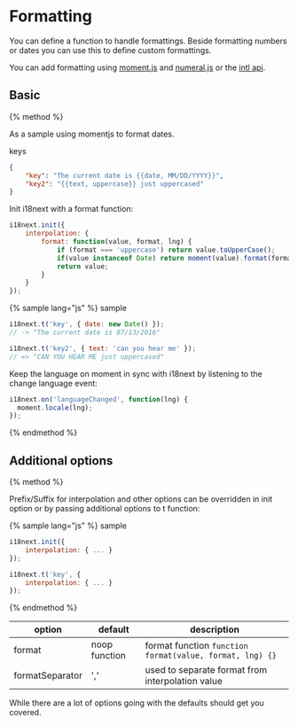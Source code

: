 <!-- toc -->
# Formatting

You can define a function to handle formattings. Beside formatting numbers or dates you can use this to define custom formattings.

You can add formatting using [moment.js](http://momentjs.com/) and [numeral.js](http://numeraljs.com/) or the [intl api](https://developer.mozilla.org/de/docs/Web/JavaScript/Reference/Global_Objects/Intl).



## Basic
{% method %}

As a sample using momentjs to format dates.

keys

```json
{
    "key": "The current date is {{date, MM/DD/YYYY}}",
    "key2": "{{text, uppercase}} just uppercased"
}
```

Init i18next with a format function:

```js
i18next.init({
    interpolation: {
        format: function(value, format, lng) {
            if (format === 'uppercase') return value.toUpperCase();
            if(value instanceof Date) return moment(value).format(format);
            return value;
        }
    }
});
```

{% sample lang="js" %}
sample

```js
i18next.t('key', { date: new Date() });
// -> "The current date is 07/13/2016"

i18next.t('key2', { text: 'can you hear me' });
// => "CAN YOU HEAR ME just uppercased"
```

Keep the language on moment in sync with i18next by listening to the change language event:

```js
i18next.on('languageChanged', function(lng) {
  moment.locale(lng);
});
```

{% endmethod %}


## Additional options
{% method %}

Prefix/Suffix for interpolation and other options can be overridden in init option or by passing additional options to t function:

{% sample lang="js" %}
sample

```js
i18next.init({
    interpolation: { ... }
});

i18next.t('key', {
    interpolation: { ... }
});
```
{% endmethod %}




option            | default             | description
----------------- | --------------------| -----------------
format            | noop function       | format function `function format(value, format, lng) {}`
formatSeparator   | ','                 | used to separate format from interpolation value

While there are a lot of options going with the defaults should get you covered.


